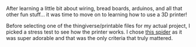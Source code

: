 After learning a little bit about wiring, bread boards, arduinos, and all that other fun stuff... it was time to move on to learning how to use a 
3D printer!  

Before selecting one of the thingiverse/printable files for my actual project, I picked a stress test to see how the printer works. I chose [this spider](https://www.printables.com/model/299185-spiders-web-a-3d-printer-stress-test) as it was super adorable and that was the only criteria that truly mattered. 


